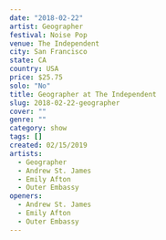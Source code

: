 ```yaml
---
date: "2018-02-22"
artist: Geographer
festival: Noise Pop
venue: The Independent
city: San Francisco
state: CA
country: USA
price: $25.75
solo: "No"
title: Geographer at The Independent
slug: 2018-02-22-geographer
cover: ""
genre: ""
category: show
tags: []
created: 02/15/2019
artists:
  - Geographer
  - Andrew St. James
  - Emily Afton
  - Outer Embassy
openers:
  - Andrew St. James
  - Emily Afton
  - Outer Embassy
---
```

